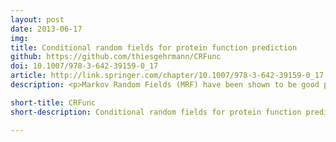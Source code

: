 ```yaml
---
layout: post
date: 2013-06-17
img: 
title: Conditional random fields for protein function prediction
github: https://github.com/thiesgehrmann/CRFunc
doi: 10.1007/978-3-642-39159-0_17
article: http://link.springer.com/chapter/10.1007/978-3-642-39159-0_17
description: <p>Markov Random Fields (MRF) have been shown to be good predictors of functional annotation, using protein-protein interaction data. Many other sources of data can also be used in this prediction task, but they are typically not integrated.In this study, we extend a method using MRFs in order to allow the use of additional data.</p> <p>A conditional random field (CRF) model is proposed as an alternative to an MRF model in order to remove the requirement of modeling relationships between the sources of data. We observe that a substantial performance improvement is possible using additional data, such as genetic interaction networks. The improvement gained from each source of evidence is not the same for each protein function, indicating that each source supplies different information. We demonstrate that CRFs can be used to efficiently integrate various sources of data to predict functional annotations.

short-title: CRFunc
short-description: Conditional random fields for protein function prediction

---
```

